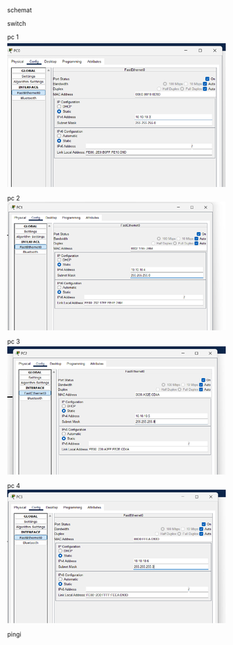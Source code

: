 schemat

switch



pc 1
![Alt text](image.png)

pc 2
![Alt text](image-1.png)

pc 3
![Alt text](image-2.png)

pc 4
![Alt text](image-3.png)


pingi

